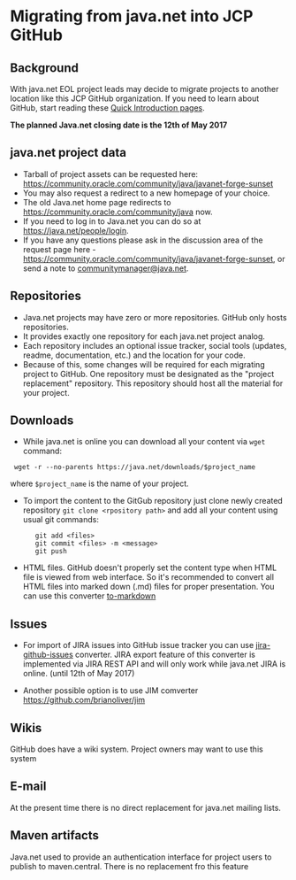 # Migrating from java.net into JCP GitHub

## Background
With java.net EOL project leads may decide to migrate projects to another location like this JCP GitHub organization.
If you need to learn about GitHub, start reading these [Quick Introduction pages](https://guides.github.com/).

__The planned Java.net closing date is the 12th of May 2017__


## java.net project data
* Tarball of project assets can be requested here: https://community.oracle.com/community/java/javanet-forge-sunset 
* You may also request a redirect to a new homepage of your choice.  
* The old Java.net home page redirects to https://community.oracle.com/community/java now.
* If you need to log in to Java.net you can do so at https://java.net/people/login.
* If you have any questions please ask in the discussion area of the request page here - https://community.oracle.com/community/java/javanet-forge-sunset, or send a note to communitymanager@java.net. 


## Repositories
* Java.net projects may have zero or more repositories. GitHub only hosts repositories.
* It provides exactly one repository for each java.net project analog.
* Each repository includes an optional issue tracker, social tools (updates, readme, documentation, etc.) and the location for your code.
* Because of this, some changes will be required for each migrating project to GitHub. One repository must be designated as the "project replacement" repository. This repository should host all the material for your project.


## Downloads

   * While java.net is online you can download all your content via `wget` command:
   ```
	wget -r --no-parents https://java.net/downloads/$project_name
   ``` 
   where `$project_name` is the name of your project.

   * To import the content to the GitGub repository just clone newly created repository `git clone <rpository path>` and add all your content using usual git commands:
     ``` 
        git add <files>
        git commit <files> -m <message>
        git push
     ```
  
   * HTML files. GitHub doesn't properly set the content type when HTML file is viewed from web interface. 
     So it's recommended to convert all HTML files into marked down (.md) files for proper presentation.
     You can use this converter [to-markdown](https://github.com/domchristie/to-markdown)
     

## Issues
   
   * For import of JIRA issues into GitHub issue tracker you can use [jira-github-issues](https://github.com/doctrine/jira-github-issues) converter.
     JIRA export feature of this converter is implemented via JIRA REST API and will only work while java.net JIRA is online. (until 12th of May 2017)

   * Another possible option is to use JIM comverter https://github.com/brianoliver/jim



## Wikis
GitHub does have a wiki system. Project owners may want to use this system

## E-mail

At the present time there is no direct replacement for java.net mailing lists.


## Maven artifacts
 
Java.net used to provide an authentication interface for project users to publish to maven.central.
There is no replacement fro this feature
    